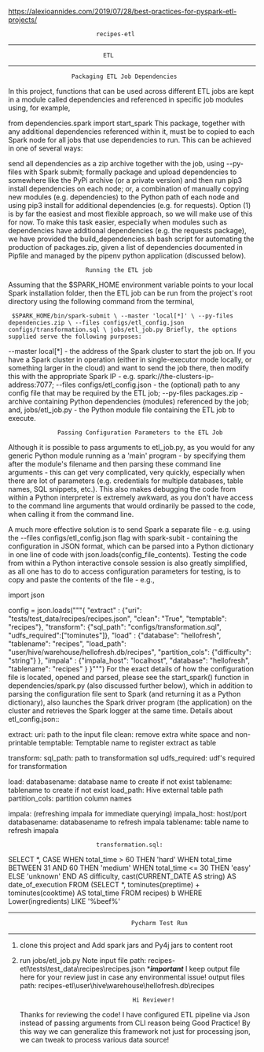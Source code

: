 
https://alexioannides.com/2019/07/28/best-practices-for-pyspark-etl-projects/



                             recipes-etl 
                             
******************************************************************
                               ETL
******************************************************************
                      Packaging ETL Job Dependencies
In this project, functions that can be used across different ETL jobs are kept in a module called dependencies and referenced in specific job modules using, for example,

from dependencies.spark import start_spark
This package, together with any additional dependencies referenced within it, must be to copied to each Spark node for all jobs that use dependencies to run. This can be achieved in one of several ways:

send all dependencies as a zip archive together with the job, using --py-files with Spark submit;
formally package and upload dependencies to somewhere like the PyPi archive (or a private version) and then run pip3 install dependencies on each node; or,
a combination of manually copying new modules (e.g. dependencies) to the Python path of each node and using pip3 install for additional dependencies (e.g. for requests).
Option (1) is by far the easiest and most flexible approach, so we will make use of this for now. To make this task easier, especially when modules such as dependencies have additional dependencies (e.g. the requests package), we have provided the build_dependencies.sh bash script for automating the production of packages.zip, given a list of dependencies documented in Pipfile and managed by the pipenv python application (discussed below).

                          Running the ETL job
Assuming that the $SPARK_HOME environment variable points to your local Spark installation folder, then the ETL job can be run from the project's root directory using the following command from the terminal,

`
$SPARK_HOME/bin/spark-submit \
--master 'local[*]' \
--py-files dependencies.zip \
--files configs/etl_config.json configs/transformation.sql \
jobs/etl_job.py
Briefly, the options supplied serve the following purposes:`

--master local[*] - the address of the Spark cluster to start the job on. If you have a Spark cluster in operation (either in single-executor mode locally, or something larger in the cloud) and want to send the job there, then modify this with the appropriate Spark IP - e.g. spark://the-clusters-ip-address:7077;
--files configs/etl_config.json - the (optional) path to any config file that may be required by the ETL job;
--py-files packages.zip - archive containing Python dependencies (modules) referenced by the job; and,
jobs/etl_job.py - the Python module file containing the ETL job to execute.

                  Passing Configuration Parameters to the ETL Job
Although it is possible to pass arguments to etl_job.py, as you would for any generic Python module running as a 'main' program - by specifying them after the module's filename and then parsing these command line arguments - this can get very complicated, very quickly, especially when there are lot of parameters (e.g. credentials for multiple databases, table names, SQL snippets, etc.). This also makes debugging the code from within a Python interpreter is extremely awkward, as you don't have access to the command line arguments that would ordinarily be passed to the code, when calling it from the command line.

A much more effective solution is to send Spark a separate file - e.g. using the --files configs/etl_config.json flag with spark-subit - containing the configuration in JSON format, which can be parsed into a Python dictionary in one line of code with json.loads(config_file_contents). Testing the code from within a Python interactive console session is also greatly simplified, as all one has to do to access configuration parameters for testing, is to copy and paste the contents of the file - e.g.,

import json

config = json.loads("""{
  "extract"  : {"uri": "tests/test_data/recipes/recipes.json",
                "clean": "True",
                "temptable": "recipes"},
  "transform": {"sql_path": "configs/transformation.sql",
                "udfs_required":["tominutes"]},
  "load"     : {"database": "hellofresh",
                "tablename": "recipes",
                "load_path": "user/hive/warehouse/hellofresh.db/recipes",
                "partition_cols": {"difficulty": "string"}
                },
  "impala"     : {"impala_host": "localhost",
                  "database": "hellofresh",
                  "tablename": "recipes"
                 }
}""")
For the exact details of how the configuration file is located, opened and parsed, please see the start_spark() function in dependencies/spark.py (also discussed further below), which in addition to parsing the configuration file sent to Spark (and returning it as a Python dictionary), also launches the Spark driver program (the application) on the cluster and retrieves the Spark logger at the same time.
Details about etl_config.json:: 

extract: 
       uri: path to the input file
       clean: remove extra white space and non-printable 
       temptable: Temptable name to register extract as table
       
transform: 
        sql_path: path to transformation sql
        udfs_required: udf's required for transformation
        
load:
        databasename: database name to create if not exist
        tablename: tablename to create if not exist 
        load_path: Hive external table path
        partition_cols: partition column names
        
impala: (refreshing impala for immediate querying)
        impala_host: host/port 
        databasename: databasename to refresh impala
        tablename: table name to refresh imapala
        
 

                             transformation.sql:

SELECT *,
       CASE
           WHEN total_time > 60 THEN 'hard'
           WHEN total_time BETWEEN 31 AND 60 THEN 'medium'
           WHEN total_time <= 30 THEN 'easy'
           ELSE 'unknown'
       END AS difficulty,
       cast(CURRENT_DATE AS string)  AS date_of_execution
FROM
  (SELECT *,
          tominutes(preptime) + tominutes(cooktime) AS total_time
   FROM recipes) b
WHERE Lower(ingredients) LIKE '%beef%'

*************************************************************************************************
                                       Pycharm Test Run
**************************************************************************************************

1) clone this project and Add spark jars and Py4j jars to content root
2) run jobs/etl_job.py
                                       Note
input file path: recipes-etl\tests\test_data\recipes\recipes.json
                                 ****important***
              I keep output file here for your review just in case any environmental issue!
output files path: recipes-etl\user\hive\warehouse\hellofresh.db\recipes

                                       Hi Reviewer!
    Thanks for reviewing the code! I have configured ETL pipeline via Json instead of passing arguments from CLI 
    reason being Good Practice! By this way we can generalize this framework not just for processing json, we can
    tweak to process various data source!